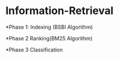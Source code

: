 # Information-Retrieval

*Phase 1:
Indexing (BSBI Algorithm)

*Phase 2
Ranking(BM25 Algorithm)

*Phase 3
Classification
